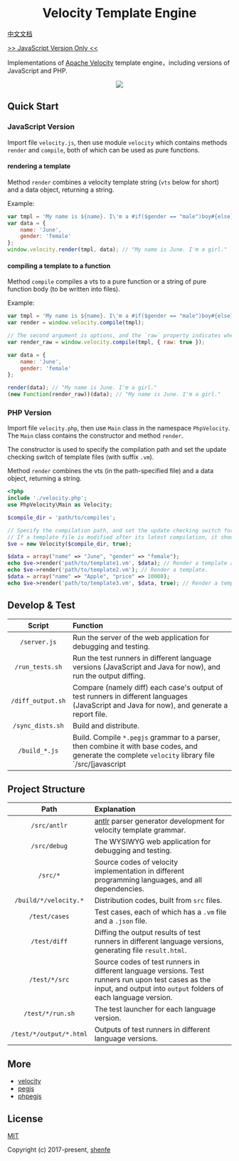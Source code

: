 <h1 align="center">Velocity Template Engine</h1>

[中文文档](https://github.com/shenfe/Velocity/blob/master/README-zh_CN.md)

[>> JavaScript Version Only <<](./src/javascript)

Implementations of [Apache Velocity](http://velocity.apache.org/) template engine，including versions of JavaScript and PHP.

<p align="center"><img src="https://raw.githubusercontent.com/shenfe/Velocity/master/readme_assets/logos.png"></p>

## Quick Start

### JavaScript Version

Import file `velocity.js`, then use module `velocity` which contains methods `render` and `compile`, both of which can be used as pure functions.

#### rendering a template

Method `render` combines a velocity template string (`vts` below for short) and a data object, returning a string.

Example:

```js
var tmpl = 'My name is ${name}. I\'m a #if($gender == "male")boy#{else}girl#end.';
var data = {
    name: 'June',
    gender: 'female'
};
window.velocity.render(tmpl, data); // "My name is June. I'm a girl."
```

#### compiling a template to a function

Method `compile` compiles a vts to a pure function or a string of pure function body (to be written into files).

Example:

```js
var tmpl = 'My name is ${name}. I\'m a #if($gender == "male")boy#{else}girl#end.';
var render = window.velocity.compile(tmpl);

// The second argument is options, and the `raw` property indicates whether to compile the vts to a string or not.
var render_raw = window.velocity.compile(tmpl, { raw: true });

var data = {
    name: 'June',
    gender: 'female'
};

render(data); // "My name is June. I'm a girl."
(new Function(render_raw))(data); // "My name is June. I'm a girl."
```

### PHP Version

Import file `velocity.php`, then use `Main` class in the namespace `PhpVelocity`. The `Main` class contains the constructor and method `render`.

The constructor is used to specify the compilation path and set the update checking switch of template files (with suffix `.vm`).

Method `render` combines the vts (in the path-specified file) and a data object, returning a string.

```php
<?php
include './velocity.php';
use PhpVelocity\Main as Velocity;

$compile_dir = 'path/to/compiles';

// Specify the compilation path, and set the update checking switch for templates. 
// If a template file is modified after its latest compilation, it should be re-compiled before being used for rendering.
$ve = new Velocity($compile_dir, true); 

$data = array("name" => "June", "gender" => "female");
echo $ve->render('path/to/template1.vm', $data); // Render a template and a data object.
echo $ve->render('path/to/template2.vm'); // Render a template.
$data = array("name" => "Apple", "price" => 10000);
echo $ve->render('path/to/template3.vm', $data, true); // Render a template and a data object, and clean up the history data.
```

## Develop & Test

Script | Function
| :---: | :--- |
`/server.js` | Run the server of the web application for debugging and testing.
`/run_tests.sh` | Run the test runners in different language versions (JavaScript and Java for now), and run the output diffing.
`/diff_output.sh` | Compare (namely diff) each case's output of test runners in different languages (JavaScript and Java for now), and generate a report file.
`/sync_dists.sh` | Build and distribute.
`/build_*.js` | Build. Compile `*.pegjs` grammar to a parser, then combine it with base codes, and generate the complete `velocity` library file `/src/[javascript|php]/velocity.[js|php]`.


## Project Structure

Path | Explanation
| :---: | :--- |
`/src/antlr` | [antlr](http://www.antlr.org) parser generator development for velocity template grammar.
`/src/debug` | The WYSIWYG web application for debugging and testing.
`/src/*` | Source codes of velocity implementation in different programming languages, and all dependencies.
`/build/*/velocity.*` | Distribution codes, built from `src` files.
`/test/cases` | Test cases, each of which has a `.vm` file and a `.json` file.
`/test/diff` | Diffing the output results of test runners in different language versions, generating file `result.html`.
`/test/*/src` | Source codes of test runners in different language versions. Test runners run upon test cases as the input, and output into `output` folders of each language version.
`/test/*/run.sh` | The test launcher for each language version.
`/test/*/output/*.html` | Outputs of test runners in different language versions.

## More

* [velocity](http://velocity.apache.org/)
* [pegjs](https://github.com/pegjs/pegjs)
* [phpegjs](https://github.com/nylen/phpegjs)

## License

[MIT](http://opensource.org/licenses/MIT)

Copyright (c) 2017-present, [shenfe](https://github.com/shenfe)
